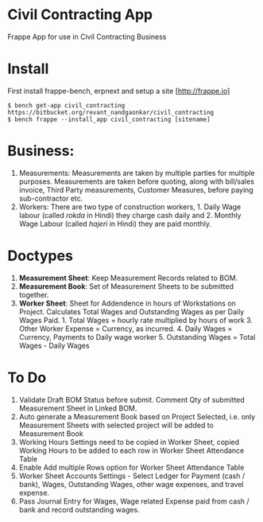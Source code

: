 # Civil Contracting App
Frappe App for use in Civil Contracting Business

# Install

First install frappe-bench, erpnext and setup a site [http://frappe.io]

```
$ bench get-app civil_contracting https://bitbucket.org/revant_nandgaonkar/civil_contracting
$ bench frappe --install_app civil_contracting [sitename]
```

# Business:
  1. Measurements: Measurements are taken by multiple parties for multiple purposes. Measurements are taken before quoting, along with bill/sales invoice, Third Party measurements, Customer Measures, before paying sub-contractor etc.
  2. Workers: There are two type of construction workers, 
    1. Daily Wage labour (called *rokda* in Hindi) they charge cash daily and 
    2. Monthly Wage Labour (called *hajeri* in Hindi) they are paid monthly.

# Doctypes

  1. **Measurement Sheet**: Keep Measurement Records related to BOM.
  2. **Measurement Book**: Set of Measurement Sheets to be submitted together.
  3. **Worker Sheet**: Sheet for Addendence in hours of Workstations on Project. Calculates Total Wages and Outstanding Wages as per Daily Wages Paid.
    1. Total Wages = hourly rate multiplied by hours of work
    3. Other Worker Expense = Currency, as incurred.
    4. Daily Wages = Currency, Payments to Daily wage worker
    5. Outstanding Wages = Total Wages - Daily Wages

# To Do
  1. Validate Draft BOM Status before submit. Comment Qty of submitted Measurement Sheet in Linked BOM.
  2. Auto generate a Measurement Book based on Project Selected, i.e. only Measurement Sheets with selected project will be added to Measurement Book
  3. Working Hours Settings need to be copied in Worker Sheet, copied Working Hours to be added to each row in Worker Sheet Attendance Table
  4. Enable Add multiple Rows option for Worker Sheet Attendance Table
  5. Worker Sheet Accounts Settings - Select Ledger for Payment (cash / bank), Wages, Outstanding Wages, other wage expenses, and travel expense.
  6. Pass Journal Entry for Wages, Wage related Expense paid from cash / bank and record outstanding wages.


